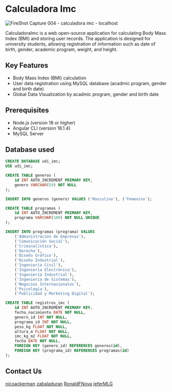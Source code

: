 # Calculadora Imc
![FireShot Capture 004 - calculadora imc - localhost](https://github.com/user-attachments/assets/79542b78-2339-4285-8f6b-8f3b4d7afc6d)

CalculadoraImc is a web open-source application for calculating Body Mass Index (BMI) and storing user records. The application is designed for university students, allowing registration of information such as date of birth, gender, academic program, weight, and height.

## Key Features
- Body Mass Index (BMI) calculation
- User data registration using MySQL database (acadmic program, gender and birth date)
- Global Data Visualization by acadmic program, gender and birth date

## Prerequisites
- Node.js (version 18 or higher)
- Angular CLI (version 18.1.4)
- MySQL Server

## Database used
```sql
CREATE DATABASE udi_imc;
USE udi_imc;

CREATE TABLE generos (
    id INT AUTO_INCREMENT PRIMARY KEY,
    genero VARCHAR(50) NOT NULL
);

INSERT INTO generos (genero) VALUES ('Masculino'), ('Femenino');

CREATE TABLE programas (
    id INT AUTO_INCREMENT PRIMARY KEY,
    programa VARCHAR(100) NOT NULL UNIQUE
);

INSERT INTO programas (programa) VALUES 
    ('Administración de Empresas'),
    ('Comunicación Social'),
    ('Criminalística'),
    ('Derecho'),
    ('Diseño Gráfico'),
    ('Diseño Industrial'),
    ('Ingeniería Civil'),
    ('Ingeniería Electrónica'),
    ('Ingeniería Industrial'),
    ('Ingeniería de Sistemas'),
    ('Negocios Internacionales'),
    ('Psicología'),
    ('Publicidad y Marketing Digital');

CREATE TABLE registros_imc (
    id INT AUTO_INCREMENT PRIMARY KEY,
    fecha_nacimiento DATE NOT NULL,
    genero_id INT NOT NULL,
    programa_id INT NOT NULL,
    peso_kg FLOAT NOT NULL,
    altura_m FLOAT NOT NULL,
    imc_kg_m2 FLOAT NOT NULL,
    fecha DATE NOT NULL,
    FOREIGN KEY (genero_id) REFERENCES generos(id),
    FOREIGN KEY (programa_id) REFERENCES programas(id)
);
```

## Contact Us
[nicoackerman](https://github.com/nicoackerman)
[zabaladuran](https://github.com/zabaladuran)
[RonaldFNova](https://github.com/RonaldFNova)
[jeferMLG](https://github.com/jeferMLG)

